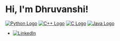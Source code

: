 # Hi, I'm Dhruvanshi! 
 [![Python Logo](https://img.shields.io/badge/Python-3776AB?style=for-the-badge&logo=python)](https://www.python.org/)
 [![C++ Logo](https://img.shields.io/badge/C++-00599C?style=for-the-badge&logo=c%2B%2B)](https://en.wikipedia.org/wiki/C%2B%2B)
 [![C Logo](https://img.shields.io/badge/C-00599C?style=for-the-badge&logo=c)](https://en.wikipedia.org/wiki/C_(programming_language))
 [![Java Logo](https://img.shields.io/badge/Java-ED8B00?style=for-the-badge&logo=java)](https://www.java.com/)
- [![LinkedIn](https://img.shields.io/badge/LinkedIn-Connect-blue)](https://www.linkedin.com/in/dhruvanshi-shah-72176b25b/)

<!---
dhruvanshiShah/dhruvanshiShah is a ✨ special ✨ repository because its `README.md` (this file) appears on your GitHub profile.
You can click the Preview link to take a look at your changes.
--->
